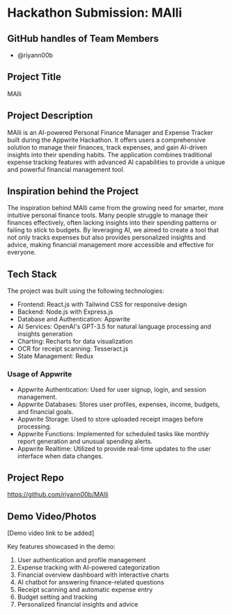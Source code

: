 # Hackathon Submission: MAlli

## GitHub handles of Team Members  
- @riyann00b

## Project Title
MAlli

## Project Description    
MAlli is an AI-powered Personal Finance Manager and Expense Tracker built during the Appwrite Hackathon. It offers users a comprehensive solution to manage their finances, track expenses, and gain AI-driven insights into their spending habits. The application combines traditional expense tracking features with advanced AI capabilities to provide a unique and powerful financial management tool.

## Inspiration behind the Project  
The inspiration behind MAlli came from the growing need for smarter, more intuitive personal finance tools. Many people struggle to manage their finances effectively, often lacking insights into their spending patterns or failing to stick to budgets. By leveraging AI, we aimed to create a tool that not only tracks expenses but also provides personalized insights and advice, making financial management more accessible and effective for everyone.

## Tech Stack    
The project was built using the following technologies:

- Frontend: React.js with Tailwind CSS for responsive design
- Backend: Node.js with Express.js
- Database and Authentication: Appwrite
- AI Services: OpenAI's GPT-3.5 for natural language processing and insights generation
- Charting: Recharts for data visualization
- OCR for receipt scanning: Tesseract.js
- State Management: Redux

### Usage of Appwrite
- Appwrite Authentication: Used for user signup, login, and session management.
- Appwrite Databases: Stores user profiles, expenses, income, budgets, and financial goals.
- Appwrite Storage: Used to store uploaded receipt images before processing.
- Appwrite Functions: Implemented for scheduled tasks like monthly report generation and unusual spending alerts.
- Appwrite Realtime: Utilized to provide real-time updates to the user interface when data changes.

## Project Repo  
https://github.com/riyann00b/MAlli

## Demo Video/Photos  
[Demo video link to be added]

Key features showcased in the demo:
1. User authentication and profile management
2. Expense tracking with AI-powered categorization
3. Financial overview dashboard with interactive charts
4. AI chatbot for answering finance-related questions
5. Receipt scanning and automatic expense entry
6. Budget setting and tracking
7. Personalized financial insights and advice
